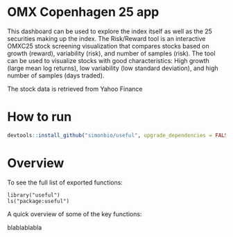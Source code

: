 # OMX Copenhagen 25 app

This dashboard can be used to explore the index itself as well as the 25 securities making up the index. The Risk/Reward tool is an interactive OMXC25 stock screening visualization that compares stocks based on growth (reward), variability (risk), and number of samples (risk). The tool can be used to visualize stocks with good characteristics: High growth (large mean log returns), low variability (low standard deviation), and high number of samples (days traded).

The stock data is retrieved from Yahoo Finance

# How to run



```r
devtools::install_github("simonbio/useful", upgrade_dependencies = FALSE)
```
# Overview

To see the full list of exported functions:

```{r}
library("useful")
ls("package:useful")
```

A quick overview of some of the key functions:

blablablabla
